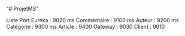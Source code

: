 "# ProjetMS" 

Liste Port
  Eureka : 9020
  ms Commentaire : 9100
  ms Auteur : 9200
  ms Catégorie : 9300
  ms Article : 9400
  Gateway : 9030
  Client : 9010
